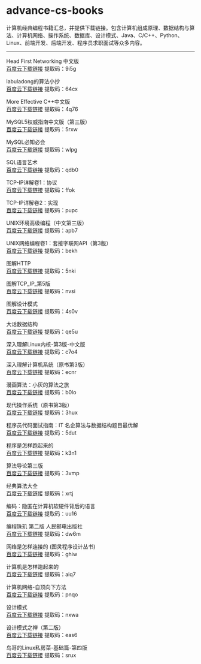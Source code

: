 # advance-cs-books
计算机经典编程书籍汇总，并提供下载链接。包含计算机组成原理、数据结构与算法、计算机网络、操作系统、数据库、设计模式、Java、C/C++、Python、Linux、前端开发、后端开发、程序员求职面试等众多内容。

---

Head First Networking 中文版  
[百度云下载链接](https://pan.baidu.com/s/1b3bfHymhGJKU3cSrplaU6Q)  提取码：9i5g 

labuladong的算法小抄  
[百度云下载链接](https://pan.baidu.com/s/14hmHfxnNKIH7yFbKjJsP_A)  提取码：64cx 

More Effective C++中文版  
[百度云下载链接](https://pan.baidu.com/s/1m7HOvEtvJReZpiFjm_8lLg)  提取码：4q76 

MySQL5权威指南中文版（第三版）  
[百度云下载链接](https://pan.baidu.com/s/1zYc1OtSEMmyyZLWhLeJaxg)  提取码：5rxw 

MySQL必知必会  
[百度云下载链接](https://pan.baidu.com/s/1Ha7s_Fssj8iEHDcMOAAARw)  提取码：wlpg 

SQL语言艺术  
[百度云下载链接](https://pan.baidu.com/s/19XH9aprHfaEfhK0zdPEb-A)  提取码：qdb0 

TCP-IP详解卷1：协议  
[百度云下载链接](https://pan.baidu.com/s/1J0MZAieGAxgl51Tm7SRyHA)  提取码：ffok 

TCP-IP详解卷2：实现  
[百度云下载链接](https://pan.baidu.com/s/1qjR70riDZSkL7neaJe2eRw)  提取码：pupc 

UNIX环境高级编程（中文第三版）  
[百度云下载链接](https://pan.baidu.com/s/1mUdOnYzbymZD8FdUfkHKMA)  提取码：apb7 

UNIX网络编程卷1：套接字联网API（第3版）  
[百度云下载链接](https://pan.baidu.com/s/10Ru08fXbf8qFdCnjYpjhWg)  提取码：bekh 

图解HTTP  
[百度云下载链接](https://pan.baidu.com/s/1Kwbo4368bw9yG4JOqutasw)  提取码：5nki 

图解TCP_IP_第5版  
[百度云下载链接](https://pan.baidu.com/s/16VeAALhkDvqn20r-vl-wuA)  提取码：nvsi 

图解设计模式  
[百度云下载链接](https://pan.baidu.com/s/1_46yISnYiPR85dH-sTcKZg)  提取码：4s0v 

大话数据结构  
[百度云下载链接](https://pan.baidu.com/s/15WGuHmthlvSUt2zknPG_hQ)  提取码：qe5u 

深入理解Linux内核-第3版-中文版  
[百度云下载链接](https://pan.baidu.com/s/1XRhoZ9BAAiWXE2-WsYAggA)  提取码：c7o4 

深入理解计算机系统（原书第3版）  
[百度云下载链接](https://pan.baidu.com/s/1lI6SRFYHj8f6Q6VCUmuwGg)  提取码：ecnr 

漫画算法：小灰的算法之旅  
[百度云下载链接](https://pan.baidu.com/s/143fuKCSZDxErV0wdMnFG2w)  提取码：b0lo 

现代操作系统（原书第3版）  
[百度云下载链接](https://pan.baidu.com/s/1OycYB4yQVFuGN0aCEoZ7oQ)  提取码：3hux 

程序员代码面试指南：IT 名企算法与数据结构题目最优解  
[百度云下载链接](https://pan.baidu.com/s/1L7I2acHp4cp0hpYVVCNitg)  提取码：5dut 

程序是怎样跑起来的  
[百度云下载链接](https://pan.baidu.com/s/1lNjn1i8C4R7hgim9_itijw)  提取码：k3n1 

算法导论第三版  
[百度云下载链接](https://pan.baidu.com/s/1EyravPq_IGDmc0XrtkMfYw)  提取码：3vmp 

经典算法大全  
[百度云下载链接](https://pan.baidu.com/s/1ym9kfFQBTpH42gDRVh6e4w)  提取码：xrtj 

编码：隐匿在计算机软硬件背后的语言  
[百度云下载链接](https://pan.baidu.com/s/1Vh9uoG_o2MugGLOjB-795g)  提取码：uu16 

编程珠玑 第二版 人民邮电出版社  
[百度云下载链接](https://pan.baidu.com/s/146MeK8P78dXpumzG86tBHQ)  提取码：dw6m 

网络是怎样连接的 (图灵程序设计丛书)  
[百度云下载链接](https://pan.baidu.com/s/1xvxPWX802qGPESzc3kcVnQ)  提取码：ghiw 

计算机是怎样跑起来的  
[百度云下载链接](https://pan.baidu.com/s/1XPEl7rYibCKZhXeVwJyr2Q)  提取码：aiq7 

计算机网络-自顶向下方法  
[百度云下载链接](https://pan.baidu.com/s/1F4XYD28u2cexY3oSp94Vkw)  提取码：pnqo 

设计模式  
[百度云下载链接](https://pan.baidu.com/s/1Zku1jDe-GLXbMGUTD4VlEg)  提取码：nxwa 

设计模式之禅（第二版）  
[百度云下载链接](https://pan.baidu.com/s/1-8z65nXHZLeI6yLVDif8wA)  提取码：eas6 

鸟哥的Linux私房菜-基础篇-第四版  
[百度云下载链接](https://pan.baidu.com/s/1v1ApaJVwFm3w1GjXXa2rpA)  提取码：srux 

